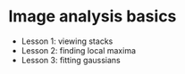 # Image analysis basics

* Lesson 1: viewing stacks
* Lesson 2: finding local maxima
* Lesson 3: fitting gaussians
